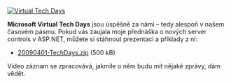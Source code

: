 <!-- dcterms:identifier = aspnetcz#226 -->
<!-- dcterms:title = Virtual Tech Days: Prezentace a příklady ke stažení -->
<!-- dcterms:abstract = Microsoft Virtual Tech Days jsou úspěšně za námi – tedy alespoň v našem časovém pásmu. Pokud vás zaujala moje přednáška o nových server controls v ASP.NET, můžete si stáhnout prezentaci a příklady z ní. -->
<!-- np9:categoryId = 6 -->
<!-- x4w:category = Akce a události -->
<!-- np9:authorId = 1 -->
<!-- np9:authorEmail = michal.valasek@altairis.cz -->
<!-- dcterms:creator = Michal Altair Valášek -->
<!-- dcterms:created = 2009-04-01T19:45:31.203+02:00 -->
<!-- dcterms:dateAccepted = 2009-04-01T19:45:31.203+02:00 -->

[![Virtual Tech Days](http://www.aspnet.cz/Files/20090401-msvtd_3.png "Virtual Tech Days")](http://www.msfttechdays.com/) 

**Microsoft Virtual Tech Days** jsou úspěšně za námi – tedy alespoň v našem časovém pásmu. Pokud vás zaujala moje přednáška o nových server controls v ASP.NET, můžete si stáhnout prezentaci a příklady z ní:

*   [20090401-TechDays.zip](http://www.aspnet.cz/files/20090401-TechDays.zip) (500 kB) 

Video záznam se zpracovává, jakmile o něm budu mít nějaké zprávy, dám vědět.